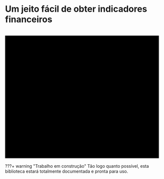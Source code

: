 # Um jeito fácil de obter indicadores financeiros

<div align="center">
    <br><img src="https://github.com/ThiagoPanini/pynvest/blob/v0.0.x/docs/assets/gifs/logo-animated-intro.gif?raw=true" alt="pynvest-animated-intro" width="900" height="400">
</div>


???+ warning "Trabalho em construção"
    Tão logo quanto possível, esta biblioteca estará totalmente documentada e pronta para uso.